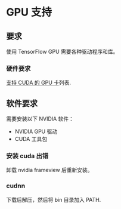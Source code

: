 # GPU 支持

## 要求

使用 TensorFlow GPU 需要各种驱动程序和库。

### 硬件要求

[支持 CUDA 的 GPU 卡](https://developer.nvidia.com/zh-cn/cuda-gpus)列表.

## 软件要求

需要安装以下 NVIDIA 软件：

- NVIDIA GPU 驱动
- CUDA 工具包

### 安装 cuda 出错

卸载 nvidia frameview 后重新安装。

### cudnn

下载后解压，然后将 bin 目录加入 PATH.

